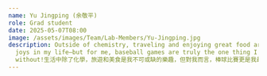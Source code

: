 ```yaml
---
name: Yu Jingping (余敬平)
role: Grad student
date: 2025-05-07T08:00
image: /assets/images/Team/Lab-Members/Yu-Jingping.jpg
description: Outside of chemistry, traveling and enjoying great food are essential
  joys in my life—but for me, baseball games are truly the one thing I can’t live
  without!生活中除了化學，旅遊和美食是我不可或缺的樂趣，但對我而言，棒球比賽更是我最無法割捨的一部分。⚾⚾⚾
---
```

